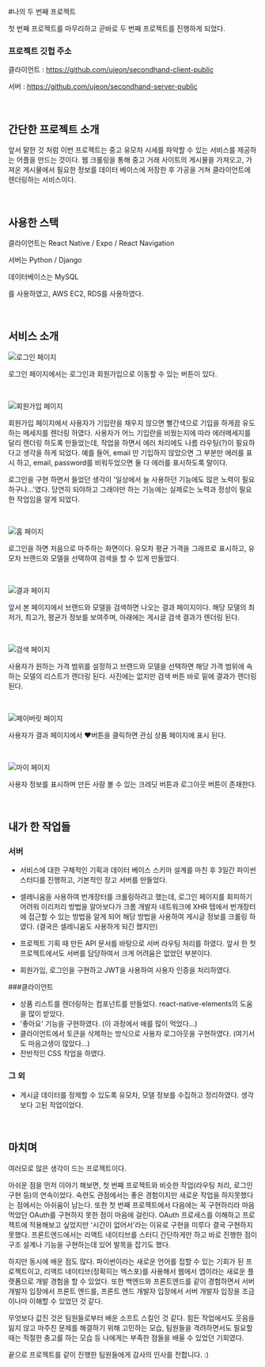 #나의 두 번째 프로젝트

첫 번째 프로젝트를 마무리하고 곧바로 두 번째 프로젝트를 진행하게 되었다.

### 프로젝트 깃헙 주소

클라이언트 : https://github.com/ujeon/secondhand-client-public

서버 : https://github.com/ujeon/secondhand-server-public

</br>

## 간단한 프로젝트 소개

앞서 말한 것 처럼 이번 프로젝트는 중고 유모차 시세를 파악할 수 있는 서비스를 제공하는 어플을 만드는 것이다. 웹 크롤링을 통해 중고 거래 사이트의 게시물을 가져오고, 가져온 게시물에서 필요한 정보를 데이터 베이스에 저장한 후 가공을 거쳐 클라이언트에 렌더링하는 서비스이다.

</br>

## 사용한 스택

클라이언트는 React Native / Expo / React Navigation

서버는 Python / Django

데이터베이스는 MySQL

를 사용하였고, AWS EC2, RDS를 사용하였다.

</br>

## 서비스 소개

![로그인 페이지](https://github.com/ujeon/TIL/blob/master/src/image/secondhand-screenshot/Screenshot_1571140050.png)

로그인 페이지에서는 로그인과 회원가입으로 이동할 수 있는 버튼이 있다.

</br>

![회원가입 페이지](https://github.com/ujeon/TIL/blob/master/src/image/secondhand-screenshot/Screenshot_1571140056.png)

회원가입 페이지에서 사용자가 기입란을 채우지 않으면 빨간색으로 기입을 하게끔 유도하는 메세지를 렌더링 하였다.  사용자가 어느 기입란을 비웠는지에 따라 에러메세지를 달리 렌더링 하도록 만들었는데, 작업을 하면서 에러 처리에도 나름 라우팅(?)이 필요하다고 생각을 하게 되었다.  예를 들어, email 만 기입하지 않았으면 그 부분만 에러를 표시 하고, email, password를 비워두었으면 둘 다 에러를 표시하도록 말이다. 

로그인을 구현 하면서 들었던 생각이 '일상에서 늘 사용하던 기능에도 많은 노력이 필요하구나...'였다. 당연히 되야하고 그래야만 하는 기능에는 실제로는 노력과 정성이 필요한 작업임을 알게 되었다.

</br>

![홈 페이지](https://github.com/ujeon/TIL/blob/master/src/image/secondhand-screenshot/Screenshot_1571140092.png)

로그인을 하면 처음으로 마주하는 화면이다. 유모차 평균 가격을 그래프로 표시하고, 유모차 브랜드와 모델을 선택하여 검색을 할 수 있게 만들었다.

</br>

![결과 페이지](https://github.com/ujeon/TIL/blob/master/src/image/secondhand-screenshot/Screenshot_1571140117.png)

앞서 본 페이지에서 브랜드와 모델을 검색하면 나오는 결과 페이지이다. 해당 모델의 최저가, 최고가, 평균가 정보를 보여주며, 아래에는 게시글 검색 결과가 렌더링 된다.

</br>

![검색 페이지](https://github.com/ujeon/TIL/blob/master/src/image/secondhand-screenshot/Screenshot_1571140130.png)

사용자가 원하는 가격 범위를 설정하고 브랜드와 모델을 선택하면 해당 가격 범위에 속하는 모델의 리스트가 렌더링 된다. 사진에는 없지만 검색 버튼 바로 밑에 결과가 렌더링 된다.

</br>

![페이버릿 페이지](https://github.com/ujeon/TIL/blob/master/src/image/secondhand-screenshot/Screenshot_1571140134.png)

사용자가 결과 페이지에서 ❤️버튼을 클릭하면 관심 상품 페이지에 표시 된다.

</br>

![마이 페이지](https://github.com/ujeon/TIL/blob/master/src/image/secondhand-screenshot/Screenshot_1571140138.png)

사용자 정보를 표시하며 만든 사람 볼 수 있는 크레딧 버튼과 로그아웃 버튼이 존재한다.

</br>

## 내가 한 작업들

### 서버

- 서비스에 대한 구체적인 기획과 데이터 베이스 스키마 설계를 마친 후 3일간 파이썬 스터디를 진행하고, 기본적인 장고 서버를 만들었다.

- 셀레니움을 사용하여 번개장터를 크롤링하려고 했는데, 로그인 페이지를 회피하기 어려워 이리저리 방법을 알아보다가 크롬 개발자 네트워크에 XHR 탭에서 번개장터에 접근할 수 있는 방법을 알게 되어 해당 방법을 사용하여 게시글 정보를 크롤링 하였다. (결국은 셀레니움도 사용하게 되긴 했지만)

- 프로젝트 기획 때 만든 API 문서를 바탕으로 서버 라우팅 처리를 하였다. 앞서 한 첫 프로젝트에서도 서버를 담당하여서 크게 어려움은 없었던 부분이다.
- 회원가입, 로그인을 구현하고 JWT을 사용하여 사용자 인증을 처리하였다.

###클라이언트

- 상품 리스트를 렌더링하는 컴포넌트를 만들었다. react-native-elements의 도움을 많이 받았다.
- '좋아요' 기능을 구현하였다. (이 과정에서 애를 많이 먹었다...)
- 클라이언트에서 토큰을 삭제하는 방식으로 사용자 로그아웃을 구현하였다. (여기서도 마음고생이 많았다...)
- 전반적인 CSS 작업을 하였다.

### 그 외

- 게시글 데이터를 정제할 수 있도록 유모차, 모델 정보를 수집하고 정리하였다. 생각보다 고된 작업이었다.

</br>

## 마치며

여러모로 많은 생각이 드는 프로젝트이다.

아쉬운 점을 먼저 이야기 해보면, 첫 번째 프로젝트와 비슷한 작업(라우팅 처리, 로그인 구현 등)의 연속이었다. 숙련도 관점에서는 좋은 경험이지만 새로운 작업을 하지못했다는 점에서는 아쉬움이 남는다. 또한 첫 번째 프로젝트에서 다음에는 꼭 구현하리라 마음먹었던 OAuth를 구현하지 못한 점이 마음에 걸린다. OAuth 프로세스를 이해하고 프로젝트에 적용해보고 싶었지만 '시간이 없어서'라는 이유로 구현을 미루다 결국 구현하지 못했다. 프론트엔드에서는 리액트 네이티브를 스터디 간단하게만 하고 바로 진행한 점이 구조 설계나 기능을 구현하는데 있어 발목을 잡기도 했다.

하지만 동시에 배운 점도 많다. 파이썬이라는 새로운 언어를 접할 수 있는 기회가 된 프로젝트이고, 리액트 네이티브(정확히는 엑스포)를 사용해서 웹에서 앱이라는 새로운 플랫폼으로 개발 경험을 할 수 있었다. 또한 백엔드와 프론트엔드를 같이 경험하면서 서버 개발자 입장에서 프론트 엔드를, 프론트 엔드 개발자 입장에서 서버 개발자 입장을 조금이나마 이해할 수 있었던 것 같다. 

무엇보다 값진 것은 팀원들로부터 배운 소프트 스킬인 것 같다. 힘든 작업에서도 웃음을 잃지 않고 마주친 문제를 해결하기 위해 고민하는 모습, 팀원들을 격려하면서도 필요할 때는 적절한 충고를 하는 모습 등 나에게는 부족한 점들을 배울 수 있었던 기회였다.



끝으로 프로젝트를 같이 진행한 팀원들에게 감사의 인사를 전합니다. :)

